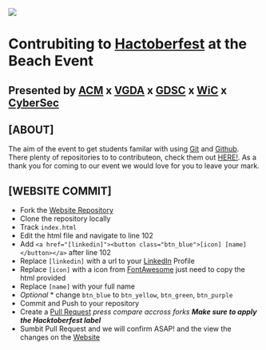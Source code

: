 ![](https://i.imgur.com/J55r3Sk.png)
# Contrubiting to [Hactoberfest](https://csulbacm.github.io/hacktoberfest/) at the Beach Event
## Presented by [ACM](https://csulb.acm.org) x [VGDA](https://linktr.ee/VGDA) x [GDSC](https://linktr.ee/dsccsulb) x [WiC](https://csulbwic.com) x [CyberSec](https://discord.gg/qDWhKDqRPp)

## **[ABOUT]**

The aim of the event to get students familar with using [Git](https://git-scm.com/) and [Github](https://github.com/). There plenty of repositories to to contributeon, check them out [HERE!](https://github.com/topics/hacktoberfest). As a thank you for coming to our event we would love for you to leave your mark.

## **[WEBSITE COMMIT]**

- Fork the [Website Repository](https://github.com/csulbacm/hacktoberfest)
- Clone the repository locally
- Track `index.html`
- Edit the html file and navigate to line 102
- Add `<a href="[linkedin]"><button class="btn_blue">[icon] [name]</button></a>` after line 102
- Replace `[linkedin]` with a url to your [LinkedIn](https://www.linkedin.com) Profile
- Replace `[icon]` with a icon from [FontAwesome](https://fontawesome.com/) just need to copy the html provided
- Replace `[name]` with your full name
- *Optional* \* change `btn_blue` to `btn_yellow`, `btn_green`, `btn_purple`
- Commit and Push to your repository
- Create a [Pull Request](https://github.com/csulbacm/hacktoberfest/pulls) *press compare accross forks* ***Make sure to apply the Hacktoberfest label***
- Sumbit Pull Request and we will confirm ASAP! and the view the changes on the [Website](https://csulbacm.github.io/hacktoberfest)